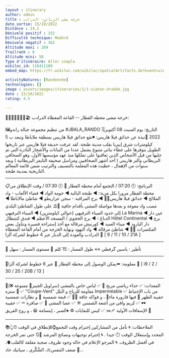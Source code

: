 ```yaml
---
layout : itinerary
author: admin
title : خرجة مشي الزياتن- الدرادب
date_sortie: 15/10/2022
Distance : 14,2
Dénivelé positif : 332
Difficulté technique: Modéré
Dénivelé négatif : 362 
Altitude maxi : 269 
Trailrank : 8
Altitude mini: 58 
Type d'itinéraire: Aller simple
wikiloc_id: 116411188
embed_map: https://fr.wikiloc.com/wikiloc/spatialArtifacts.do?event=view&id=116411188&measures=off&title=off&near=off&images=off&maptype=H

activityNatures: [Randonnée]
technologies: []
image : assets/images/itineraries/1/1-ziaten-dradeb.jpg
date : 23/10/2022
rating: 4.5

---
```


👣👟🚶‍♀️🚶‍♂️🌊🏖 خرجة مشي
محطة القطار -- القاعة المغطاة الدرادب:

🖼من تنظيم مجموعة جبالة راندو
#JBALA_RANDO
🗓التاريخ: يوم السبت 08 أكتوبر 2022
📝نبذة عن حدائق فيلا هاريس:
◾️تقع حدائق فيلا هاريس بمنطقة ملاباطا
وتبعد ب 5 كيلومترات شرق إبيريا
بقلب مدينة طنجة.
لقد عرفت حديقة فيلا هاريس عبر تاريخها الطويل بتوفرها على غطاء نباتي متنوع يشمل عددا من النباتات والأشجار الناذرة التي تم جلبها من قبل الأشخاص الذين تعاقبوا على تملكها منذ عهد مؤسسها الأول، وهو الصحافي البريطاني والتر هاريس ( أحد أشهر الصحافيين ومراسل صحيفة التايمز البريطانية )
وبعد سنوات من الإهمال ، حظيت هذه المعلمة بالتصنيف والترتيب ضمن قائمة المعالم التاريخية بمدينة طنجة.
________
📋البرنامج:
🕘 07:20 / التجمع أمام محطة القطار 🚄
🕗 07:30 / وقت الإنطلاق
من محطة القطار مرورا بكل من↘️:
◀️ طنجة البالية
◀️ حومة الواد
◀️ فضاء الألعاب - واد الملالح
◀️ حدائق فيلا هاريس🌲🌳
◀️ برج المراقبة - سجن عزاريطو
◀️ شاطئ مالاباطا
◀️ مصب واد مغوغة
و بعدها مواصلة المشي بأقدام حافية 👣⛱️
على طول الشاطئ البلدي إلى حدود الميناء الترفيهي {حوالي كيلومترين}
◀️ الميناء الترفيهي La Marina
◀️ عين دار الدباغ 💧
◀️ برج الحجوي / المسجد الأعظم
◀️ فندق كنتنطال Hôtel Continental
◀️ برج دار البارود
◀️ ميناء الصيد
◀️ كورنيش مرقالة مع أخذ إستراحة قصيرة وتناول بعض المكسرات 🥜🌰
◀️ شاطئ مرقالة
◀️ واد اليهود
ونهاية الخرجة من أمام القاعة المغطاة الدرادب والعودة إلى الديار عبر 4 خطوط لشركة ألزا 🚌 [ 21 / 10 / 11 / 9A ]
_________
👤 تأطير : ياسين گرفطي
↔️ طول المسار : 15 كلم
🚥 مستوى المسار : سهل
_________
📜معلومة:
⬅️يمكن الوصول إلى محطة القطار 🚄 عبر
6 خطوط لشركة ألزا 🚌
[ i9 / 2 / 30 / 20 / 20B / 13 ]
__________
📕المعدات:
✅ حذاء رياضي مريح 👟
✅ لباس خاص بالمشي (سراويل الجينز👖 ممنوعة ❌)
✅ 🧥 ستره "Coupe-Vent" مقاومة للرياح و البلل Imperméable من باب الإحتياط
✅ حقيبة الظهر 🎒 فيها قارورة ماء🍶 ،
و فواكه جافة 🥜🌰
✅ قبعة شمسية 👒 و نظارات شمسية 🕶
✅ كريم واقي من أشعة الشمس ☀️
✅ عصا المشي 🦯
✅️ صافرة ⚰️
✅ حقيبة الإسعافات الأولية 🩹✂️
✅ كيس للنفايات ♻️
♦️الصبر ، إبتسامة 😀 ، و روح الفريق 🤝
__________
📚الملاحظات:
🌀 نأمل من المشاركين إحترام وقت التجمع⌚للإنطلاق في الوقت ⏰👆 المحدد وإستغلال الوقت 🕛 جيدا .
🌀 إحترام توجيهات ونصائح المرشد 👤🔃
حتى تمر الخرجة في أفضل الظروف.
🌀 المرجو الإعلام في حالة وجود ظروف صحية مقلقة كالقلب🫀، ضعف التنفس🫁،
السُّكَّري ، سياتيك حاد 🦴...

